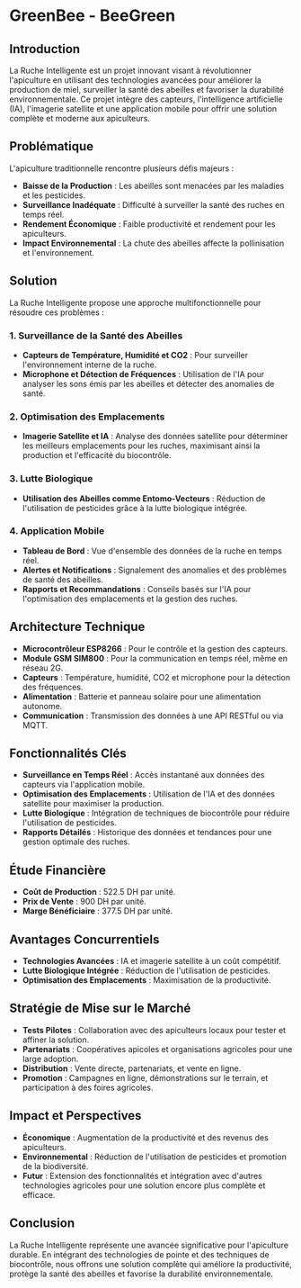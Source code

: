 # GreenBee - BeeGreen

<a href="Https://greenbee.surge.sh"></a>

## Introduction

La Ruche Intelligente est un projet innovant visant à révolutionner l'apiculture en utilisant des technologies avancées pour améliorer la production de miel, surveiller la santé des abeilles et favoriser la durabilité environnementale. Ce projet intègre des capteurs, l'intelligence artificielle (IA), l'imagerie satellite et une application mobile pour offrir une solution complète et moderne aux apiculteurs.

## Problématique

L'apiculture traditionnelle rencontre plusieurs défis majeurs :

- **Baisse de la Production** : Les abeilles sont menacées par les maladies et les pesticides.
- **Surveillance Inadéquate** : Difficulté à surveiller la santé des ruches en temps réel.
- **Rendement Économique** : Faible productivité et rendement pour les apiculteurs.
- **Impact Environnemental** : La chute des abeilles affecte la pollinisation et l'environnement.

## Solution

La Ruche Intelligente propose une approche multifonctionnelle pour résoudre ces problèmes :

### 1. Surveillance de la Santé des Abeilles
- **Capteurs de Température, Humidité et CO2** : Pour surveiller l'environnement interne de la ruche.
- **Microphone et Détection de Fréquences** : Utilisation de l'IA pour analyser les sons émis par les abeilles et détecter des anomalies de santé.

### 2. Optimisation des Emplacements
- **Imagerie Satellite et IA** : Analyse des données satellite pour déterminer les meilleurs emplacements pour les ruches, maximisant ainsi la production et l'efficacité du biocontrôle.

### 3. Lutte Biologique
- **Utilisation des Abeilles comme Entomo-Vecteurs** : Réduction de l'utilisation de pesticides grâce à la lutte biologique intégrée.

### 4. Application Mobile
- **Tableau de Bord** : Vue d'ensemble des données de la ruche en temps réel.
- **Alertes et Notifications** : Signalement des anomalies et des problèmes de santé des abeilles.
- **Rapports et Recommandations** : Conseils basés sur l'IA pour l'optimisation des emplacements et la gestion des ruches.

## Architecture Technique

- **Microcontrôleur ESP8266** : Pour le contrôle et la gestion des capteurs.
- **Module GSM SIM800** : Pour la communication en temps réel, même en réseau 2G.
- **Capteurs** : Température, humidité, CO2 et microphone pour la détection des fréquences.
- **Alimentation** : Batterie et panneau solaire pour une alimentation autonome.
- **Communication** : Transmission des données à une API RESTful ou via MQTT.

## Fonctionnalités Clés

- **Surveillance en Temps Réel** : Accès instantané aux données des capteurs via l'application mobile.
- **Optimisation des Emplacements** : Utilisation de l'IA et des données satellite pour maximiser la production.
- **Lutte Biologique** : Intégration de techniques de biocontrôle pour réduire l'utilisation de pesticides.
- **Rapports Détailés** : Historique des données et tendances pour une gestion optimale des ruches.

## Étude Financière

- **Coût de Production** : 522.5 DH par unité.
- **Prix de Vente** : 900 DH par unité.
- **Marge Bénéficiaire** : 377.5 DH par unité.

## Avantages Concurrentiels

- **Technologies Avancées** : IA et imagerie satellite à un coût compétitif.
- **Lutte Biologique Intégrée** : Réduction de l'utilisation de pesticides.
- **Optimisation des Emplacements** : Maximisation de la productivité.

## Stratégie de Mise sur le Marché

- **Tests Pilotes** : Collaboration avec des apiculteurs locaux pour tester et affiner la solution.
- **Partenariats** : Coopératives apicoles et organisations agricoles pour une large adoption.
- **Distribution** : Vente directe, partenariats, et vente en ligne.
- **Promotion** : Campagnes en ligne, démonstrations sur le terrain, et participation à des foires agricoles.

## Impact et Perspectives

- **Économique** : Augmentation de la productivité et des revenus des apiculteurs.
- **Environnemental** : Réduction de l'utilisation de pesticides et promotion de la biodiversité.
- **Futur** : Extension des fonctionnalités et intégration avec d'autres technologies agricoles pour une solution encore plus complète et efficace.

## Conclusion

La Ruche Intelligente représente une avancée significative pour l'apiculture durable. En intégrant des technologies de pointe et des techniques de biocontrôle, nous offrons une solution complète qui améliore la productivité, protège la santé des abeilles et favorise la durabilité environnementale.
